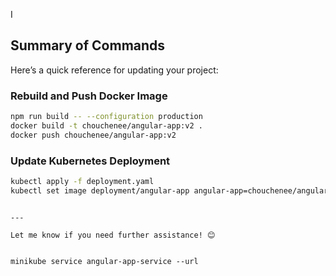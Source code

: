 I
## **Summary of Commands**
Here’s a quick reference for updating your project:

### **Rebuild and Push Docker Image**
```bash
npm run build -- --configuration production
docker build -t chouchenee/angular-app:v2 .
docker push chouchenee/angular-app:v2
```

### **Update Kubernetes Deployment**
```bash
kubectl apply -f deployment.yaml
kubectl set image deployment/angular-app angular-app=chouchenee/angular-app:v2
```

```

---

Let me know if you need further assistance! 😊


minikube service angular-app-service --url

 